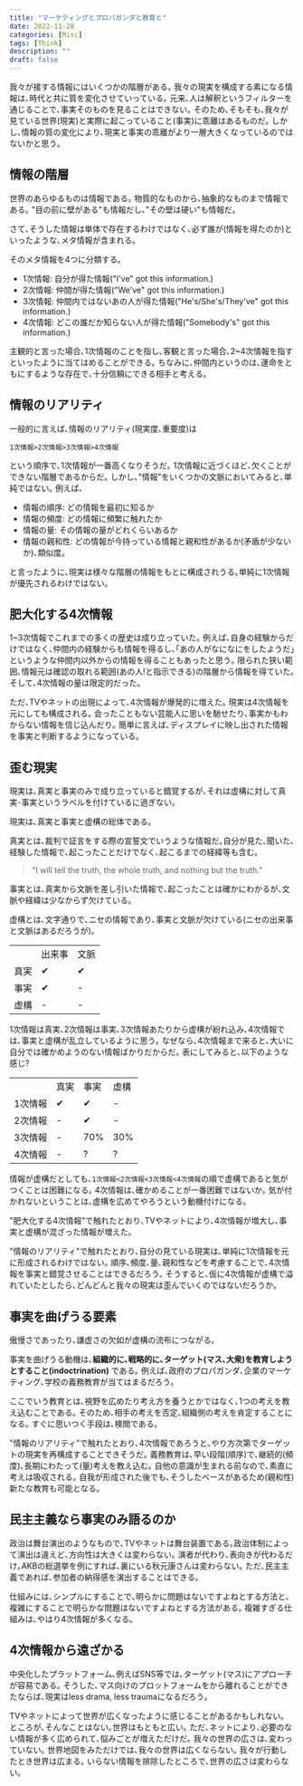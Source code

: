 ```yaml
---
title: "マーケティングとプロパガンダと教育と"
date: 2022-11-28
categories: [Misc]
tags: [Think]
description: ""
draft: false
---
```

我々が接する情報にはいくつかの階層がある｡
我々の現実を構成する素になる情報は､時代と共に質を変化させていっている｡
元来､人は解釈というフィルターを通じることで､事実そのものを見ることはできない｡
そのため､そもそも､我々が見ている世界(現実)と実際に起こっていること(事実)に乖離はあるものだ｡
しかし､情報の質の変化により､現実と事実の乖離がより一層大きくなっているのではないかと思う｡


## 情報の階層
世界のあらゆるものは情報である｡
物質的なものから､抽象的なものまで情報である｡
"目の前に壁がある"も情報だし､"その壁は硬い"も情報だ｡

さて､そうした情報は単体で存在するわけではなく､必ず誰が(情報を得たのか)といったような､メタ情報が含まれる｡

そのメタ情報を4つに分類する｡

- 1次情報: 自分が得た情報("I've" got this information.)
- 2次情報: 仲間が得た情報("We've" got this information.)
- 3次情報: 仲間内ではないあの人が得た情報("He's/She's/They've" got this information.)
- 4次情報: どこの誰だか知らない人が得た情報("Somebody's" got this information.)

主観的と言った場合､1次情報のことを指し､客観と言った場合､2~4次情報を指すといったように当てはめることができる｡
ちなみに､仲間内というのは､運命をともにするような存在で､十分信頼にできる相手と考える｡

## 情報のリアリティ
一般的に言えば､情報のリアリティ(現実度､重要度)は
```
1次情報>2次情報>3次情報>4次情報
```

という順序で､1次情報が一番高くなりそうだ｡
1次情報に近づくほど､欠くことができない階層であるからだ｡
しかし､"情報"をいくつかの文脈においてみると､単純ではない｡
例えば､
- 情報の順序: どの情報を最初に知るか
- 情報の頻度: どの情報に頻繁に触れたか
- 情報の量: その情報の量がどれくらいあるか
- 情報の親和性: どの情報が今持っている情報と親和性があるか(矛盾が少ないか)､類似度｡

と言ったように､現実は様々な階層の情報をもとに構成されうる｡単純に1次情報が優先されるわけではない｡


## 肥大化する4次情報
1~3次情報でこれまでの多くの歴史は成り立っていた｡
例えば､自身の経験からだけではなく､仲間内の経験からも情報を得るし､｢あの人がなになにをしたようだ｣というような仲間内以外からの情報を得ることもあったと思う｡
限られた狭い範囲､情報元は確認の取れる範囲(あの人!と指示できる)の階層から情報を得ていた｡
そして､4次情報の量は限定的だった｡

ただ､TVやネットの出現によって､4次情報が爆発的に増えた｡
現実は4次情報を元にしても構成される｡
会ったこともない芸能人に思いを馳せたり､事実かもわからない情報を信じ込んだり｡
簡単に言えば､ディスプレイに映し出された情報を事実と判断するようになっている｡


## 歪む現実
現実は､真実と事実のみで成り立っていると錯覚するが､それは虚構に対して真実･事実というラベルを付けているに過ぎない｡

現実は､真実と事実と虚構の総体である｡


真実とは､裁判で証言をする際の宣誓文でいうような情報だ｡自分が見た､聞いた､経験した情報で､起こったことだけでなく､起こるまでの経緯等も含む｡
> "I will tell the truth, the whole truth, and nothing but the truth."

事実とは､真実から文脈を差し引いた情報で､起こったことは確かにわかるが､文脈や経緯は少なからず欠けている｡

虚構とは､文字通りで､ニセの情報であり､事実と文脈が欠けている(ニセの出来事と文脈はあるだろうが)｡

|      |        |      |
| ---  | ---    | ---  |
|      | 出来事 | 文脈 |
| 真実 | ✔      | ✔    |
| 事実 | ✔      | -    |
| 虚構 | -      | -    |



1次情報は真実､2次情報は事実､3次情報あたりから虚構が紛れ込み､4次情報では､事実と虚構が乱立しているように思う｡
なぜなら､4次情報まで来ると､大いに自分では確かめようのない情報ばかりだからだ｡
表にしてみると､以下のような感じ?

|         |      |      |      |
| ---     | ---  | ---  | ---  |
|         | 真実 | 事実 | 虚構 |
| 1次情報 | ✔    | ✔    | -    |
| 2次情報 | -    | ✔    | -    |
| 3次情報 | -    | 70%  | 30%  |
| 4次情報 | -    | ?    | ?    |

情報が虚構だとしても､`1次情報<2次情報<3次情報<4次情報`の順で虚構であると気がつくことは困難になる｡
4次情報は､確かめることが一番困難ではないか｡
気が付かれないということは､虚構を広めてやろうという動機付けになる｡

"肥大化する4次情報"で触れたとおり､TVやネットにより､4次情報が増大し､事実と虚構が混ざった情報が増えた｡

"情報のリアリティ"で触れたとおり､自分の見ている現実は､単純に1次情報を元に形成されるわけではない｡
順序､頻度､量､親和性などを考慮することで､4次情報を事実と錯覚させることはできるだろう｡
そうすると､仮に4次情報が虚構で溢れていたとしたら､どんどんと我々の現実は歪んでいくのではないだろうか｡


## 事実を曲げうる要素
傲慢さであったり､謙虚さの欠如が虚構の流布につながる｡

事実を曲げうる動機は､**組織的に､戦略的に､ターゲット(マス､大衆)を教育しようとすること(indoctrination)** である｡
例えば､政府のプロパガンダ､企業のマーケティング､学校の義務教育が当てはまるだろう｡

ここでいう教育とは､視野を広めたり考え方を養うとかではなく､1つの考えを教え込むことである｡
そのため､相手の考えを否定､組織側の考えを肯定することになる｡
すぐに思いつく手段は､検閲である｡

"情報のリアリティ"で触れたとおり､4次情報であろうと､やり方次第でターゲットの現実を再構成することできそうだ｡
義務教育は､早い段階(順序)で､継続的(頻度)､長期にわたって(量)考えを教え込む｡
自他の意識が生まれる前なので､素直に考えは吸収される｡
自我が形成された後でも､そうしたベースがあるため(親和性)新たな教育も可能となる｡


## 民主主義なら事実のみ語るのか
政治は舞台演出のようなもので､TVやネットは舞台装置である｡政治体制によって演出は違えど､方向性は大きくは変わらない｡
演者が代わり､表向きが代わるだけ｡AKBの総選挙を例にすれば､裏にいる秋元康さんは変わらない｡
ただ､民主主義であれば､参加者の納得感を演出することはできる｡

仕組みには､シンプルにすることで､明らかに問題はないですよねとする方法と､複雑にすることで明らかな問題はないですよねとする方法がある｡
複雑すぎる仕組みは､やはり4次情報が多くなる｡


## 4次情報から遠ざかる

中央化したプラットフォーム､例えばSNS等では､ターゲット(マス)にアプローチが容易である｡
そうした､マス向けのプロットフォームをから離れることができたならば､現実はless drama, less traumaになるだろう｡

TVやネットによって世界が広くなったように感じることがあるかもしれない｡
ところが､そんなことはない｡世界はもともと広い｡
ただ､ネットにより､必要のない情報が多く広められて､悩みごとが増えただけだ｡
我々の世界の広さは､変わっていない｡
世界地図をみただけでは､我々の世界は広くならない｡
我々が行動したとき世界は広まる｡
いらない情報を排除したところで､世界の広さは変わらない｡


